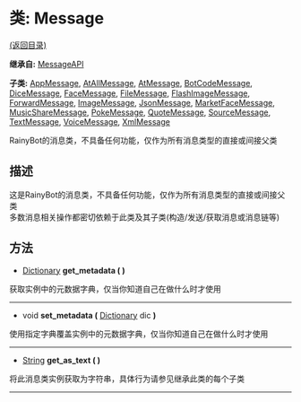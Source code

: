 # 类: Message

[(返回目录)](./)

**继承自:** [MessageAPI](messageapi.md)

**子类:** [AppMessage](appmessage.md), [AtAllMessage](atallmessage.md), [AtMessage](atmessage.md), [BotCodeMessage](botcodemessage.md), [DiceMessage](dicemessage.md), [FaceMessage](facemessage.md), [FileMessage](filemessage.md), [FlashImageMessage](flashimagemessage.md), [ForwardMessage](forwardmessage.md), [ImageMessage](imagemessage.md), [JsonMessage](jsonmessage.md), [MarketFaceMessage](marketfacemessage.md), [MusicShareMessage](musicsharemessage.md), [PokeMessage](pokemessage.md), [QuoteMessage](quotemessage.md), [SourceMessage](sourcemessage.md), [TextMessage](textmessage.md), [VoiceMessage](voicemessage.md), [XmlMessage](xmlmessage.md)

RainyBot的消息类，不具备任何功能，仅作为所有消息类型的直接或间接父类

## 描述

这是RainyBot的消息类，不具备任何功能，仅作为所有消息类型的直接或间接父类\
多数消息相关操作都密切依赖于此类及其子类(构造/发送/获取消息或消息链等)

## 方法

* [Dictionary](https://docs.godotengine.org/en/latest/classes/class\_dictionary.html) **get\_metadata ( )**

获取实例中的元数据字典，仅当你知道自己在做什么时才使用

***

* void **set\_metadata (** [Dictionary](https://docs.godotengine.org/en/latest/classes/class\_dictionary.html) dic **)**

使用指定字典覆盖实例中的元数据字典，仅当你知道自己在做什么时才使用

***

* [String](https://docs.godotengine.org/en/latest/classes/class\_string.html) **get\_as\_text ( )**

将此消息类实例获取为字符串，具体行为请参见继承此类的每个子类

***

